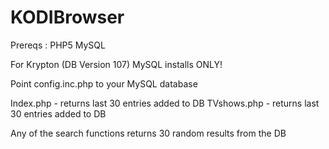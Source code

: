 # KODIBrowser

Prereqs : 
PHP5
MySQL

For Krypton (DB Version 107) MySQL installs ONLY!

Point config.inc.php to your MySQL database

Index.php - returns last 30 entries added to DB
TVshows.php - returns last 30 entries added to DB

Any of the search functions returns 30 random results from the DB
